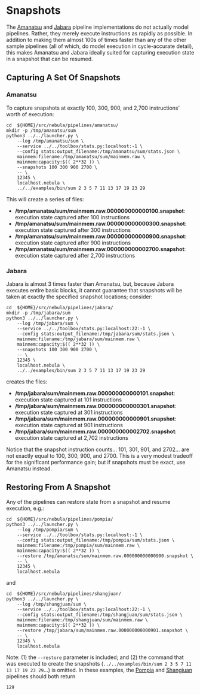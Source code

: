 # Snapshots

The [Amanatsu](pipelines/amanatsu/README.md) and
[Jabara](pipelines/jabara/README.md) pipeline implementations do not
actually model pipelines. Rather, they merely execute instructions
as rapidly as possible. In addition to making them almost 100s of times
faster than any of the other sample pipelines (all of which, do model
execution in cycle-accurate detail), this makes Amanatsu and Jabara
ideally suited for capturing execution state in a snapshot that can be
resumed.

## Capturing A Set Of Snapshots

### Amanatsu

To capture snapshots at exactly 100, 300, 900, and 2,700 instructions' worth
of execution:

    cd  ${HOME}/src/nebula/pipelines/amanatsu/
    mkdir -p /tmp/amanatsu/sum
    python3 ../../launcher.py \
        --log /tmp/amanatsu/sum \
        --service ../../toolbox/stats.py:localhost:-1 \
        --config stats:output_filename:/tmp/amanatsu/sum/stats.json \
        mainmem:filename:/tmp/amanatsu/sum/mainmem.raw \
        mainmem:capacity:$(( 2**32 )) \
        --snapshots 100 300 900 2700 \
        -- \
        12345 \
        localhost.nebula \
        ../../examples/bin/sum 2 3 5 7 11 13 17 19 23 29

This will create a series of files:

* **/tmp/amanatsu/sum/mainmem.raw.000000000000100.snapshot**: execution state captured after 100 instructions
* **/tmp/amanatsu/sum/mainmem.raw.000000000000300.snapshot**: execution state captured after 300 instructions
* **/tmp/amanatsu/sum/mainmem.raw.000000000000900.snapshot**: execution state captured after 900 instructions
* **/tmp/amanatsu/sum/mainmem.raw.000000000002700.snapshot**: execution state captured after 2,700 instructions

### Jabara

Jabara is almost 3 times faster than Amanatsu, but, because Jabara executes
entire basic blocks, it cannot guarantee that snapshots will be taken at
exactly the specified snapshot locations; consider:

    cd  ${HOME}/src/nebula/pipelines/jabara/
    mkdir -p /tmp/jabara/sum
    python3 ../../launcher.py \
        --log /tmp/jabara/sum \
        --service ../../toolbox/stats.py:localhost:22:-1 \
        --config stats:output_filename:/tmp/jabara/sum/stats.json \
        mainmem:filename:/tmp/jabara/sum/mainmem.raw \
        mainmem:capacity:$(( 2**32 )) \
        --snapshots 100 300 900 2700 \
        -- \
        12345 \
        localhost.nebula \
        ../../examples/bin/sum 2 3 5 7 11 13 17 19 23 29

creates the files:

* **/tmp/jabara/sum/mainmem.raw.000000000000101.snapshot**: execution state captured at 101 instructions
* **/tmp/jabara/sum/mainmem.raw.000000000000301.snapshot**: execution state captured at 301 instructions
* **/tmp/jabara/sum/mainmem.raw.000000000000901.snapshot**: execution state captured at 901 instructions
* **/tmp/jabara/sum/mainmem.raw.000000000002702.snapshot**: execution state captured at 2,702 instructions

Notice that the snapshot instruction counts... 101, 301, 901, and 2702... are
not exactly equal to 100, 300, 900, and 2700. This is a very modest tradeoff
for the significant performance gain; but if snapshots must be exact, use
Amanatsu instead.

## Restoring From A Snapshot

Any of the pipelines can restore state from a snapshot and resume execution,
e.g.:

    cd  ${HOME}/src/nebula/pipelines/pompia/
    python3 ../../launcher.py \
        --log /tmp/pompia/sum \
        --service ../../toolbox/stats.py:localhost:-1 \
        --config stats:output_filename:/tmp/pompia/sum/stats.json \
        mainmem:filename:/tmp/pompia/sum/mainmem.raw \
        mainmem:capacity:$(( 2**32 )) \
        --restore /tmp/amanatsu/sum/mainmem.raw.000000000000900.snapshot \
        -- \
        12345 \
        localhost.nebula

and

    cd  ${HOME}/src/nebula/pipelines/shangjuan/
    python3 ../../launcher.py \
        --log /tmp/shangjuan/sum \
        --service ../../toolbox/stats.py:localhost:22:-1 \
        --config stats:output_filename:/tmp/shangjuan/sum/stats.json \
        mainmem:filename:/tmp/shangjuan/sum/mainmem.raw \
        mainmem:capacity:$(( 2**32 )) \
        --restore /tmp/jabara/sum/mainmem.raw.000000000000901.snapshot \
        -- \
        12345 \
        localhost.nebula

Note: (1) the `--restore` parameter is included; and (2) the command that
was executed to create the snapshots (`../../examples/bin/sum 2 3 5 7 11 13 17 19 23 29`...) is
omitted. In these examples, the [Pompia](../pipelines/pompia/README.md) and
[Shangjuan](../pipelines/shangjuan/README.md) pipelines should both return

    129